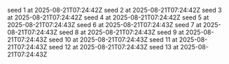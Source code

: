 seed 1 at 2025-08-21T07:24:42Z
seed 2 at 2025-08-21T07:24:42Z
seed 3 at 2025-08-21T07:24:42Z
seed 4 at 2025-08-21T07:24:42Z
seed 5 at 2025-08-21T07:24:43Z
seed 6 at 2025-08-21T07:24:43Z
seed 7 at 2025-08-21T07:24:43Z
seed 8 at 2025-08-21T07:24:43Z
seed 9 at 2025-08-21T07:24:43Z
seed 10 at 2025-08-21T07:24:43Z
seed 11 at 2025-08-21T07:24:43Z
seed 12 at 2025-08-21T07:24:43Z
seed 13 at 2025-08-21T07:24:43Z
